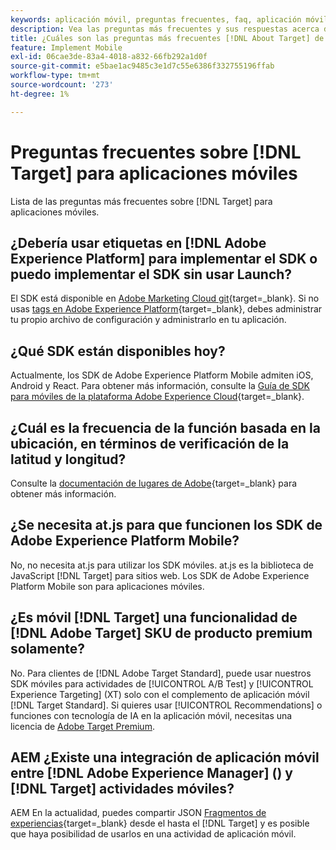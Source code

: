 ```yaml
---
keywords: aplicación móvil, preguntas frecuentes, faq, aplicación móvil de target
description: Vea las preguntas más frecuentes y sus respuestas acerca de  [!DNL Adobe Target]  para aplicaciones móviles.
title: ¿Cuáles son las preguntas más frecuentes [!DNL About Target] de las aplicaciones móviles?
feature: Implement Mobile
exl-id: 06cae3de-83a4-4018-a832-66fb292a1d0f
source-git-commit: e5bae1ac9485c3e1d7c55e6386f332755196ffab
workflow-type: tm+mt
source-wordcount: '273'
ht-degree: 1%

---
```


# Preguntas frecuentes sobre [!DNL Target] para aplicaciones móviles

Lista de las preguntas más frecuentes sobre [!DNL Target] para aplicaciones móviles.

## ¿Debería usar etiquetas en [!DNL Adobe Experience Platform] para implementar el SDK o puedo implementar el SDK sin usar Launch?

El SDK está disponible en [Adobe Marketing Cloud git](https://github.com/Adobe-Marketing-Cloud/acp-sdks/){target=_blank}. Si no usas [tags en Adobe Experience Platform](https://experienceleague.adobe.com/docs/experience-platform/tags/home.html?lang=es){target=_blank}, debes administrar tu propio archivo de configuración y administrarlo en tu aplicación.

## ¿Qué SDK están disponibles hoy?

Actualmente, los SDK de Adobe Experience Platform Mobile admiten iOS, Android y React. Para obtener más información, consulte la [Guía de SDK para móviles de la plataforma Adobe Experience Cloud](https://experienceleague.adobe.com/docs/mobile.html?lang=es){target=_blank}.

## ¿Cuál es la frecuencia de la función basada en la ubicación, en términos de verificación de la latitud y longitud?

Consulte la [documentación de lugares de Adobe](https://experienceleague.adobe.com/docs/places/using/home.html){target=_blank} para obtener más información.

## ¿Se necesita at.js para que funcionen los SDK de Adobe Experience Platform Mobile?

No, no necesita at.js para utilizar los SDK móviles. at.js es la biblioteca de JavaScript [!DNL Target] para sitios web. Los SDK de Adobe Experience Platform Mobile son para aplicaciones móviles.

## ¿Es móvil [!DNL Target] una funcionalidad de [!DNL Adobe Target] SKU de producto premium solamente?

No. Para clientes de [!DNL Adobe Target Standard], puede usar nuestros SDK móviles para actividades de [!UICONTROL A/B Test] y [!UICONTROL Experience Targeting] (XT) solo con el complemento de aplicación móvil [!DNL Target Standard]. Si quieres usar [!UICONTROL Recommendations] o funciones con tecnología de IA en la aplicación móvil, necesitas una licencia de [Adobe Target Premium](https://experienceleague.adobe.com/docs/target/using/introduction/intro.html#premium).

## AEM ¿Existe una integración de aplicación móvil entre [!DNL Adobe Experience Manager] () y [!DNL Target] actividades móviles?

AEM En la actualidad, puedes compartir JSON [Fragmentos de experiencias](https://experienceleague.adobe.com/docs/target/using/experiences/offers/aem-experience-fragments.html){target=_blank} desde el hasta el [!DNL Target] y es posible que haya posibilidad de usarlos en una actividad de aplicación móvil.
